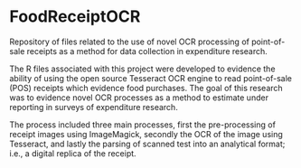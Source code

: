 # FoodReceiptOCR
Repository of files related to the use of novel OCR processing of point-of-sale receipts as a method for data collection in expenditure research.

The R files associated with this project were developed to evidence the ability of using the open source Tesseract OCR engine to read point-of-sale (POS) receipts which evidence food purchases. The goal of this research was to evidence novel OCR processes as a method to estimate under reporting in surveys of expenditure research.

The process included three main processes, first the pre-processing of receipt images using ImageMagick, secondly the OCR of the image using Tesseract, and lastly the parsing of scanned test into an analytical format; i.e., a digital replica of the receipt.
